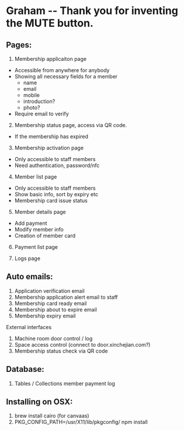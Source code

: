 Graham -- Thank you for inventing the MUTE button.
============

Pages:
-----------------

1. Membership applicaiton page
  - Accessible from anywhere for anybody
  - Showing all necessary fields for a member
     - name
     - email
     - mobile
     - introduction?
     - photo?
  - Require email to verify

2. Membership status page, access via QR code.
  - If the membership has expired


3. Membership activation page
  - Only accessible to staff members
  - Need authentication, password/nfc

4. Member list page
  - Only accessible to staff members
  - Show basic info, sort by expiry etc
  - Membership card issue status

5. Member details page
  - Add payment
  - Modify member info
  - Creation of member card

6. Payment list page

7. Logs page


Auto emails:
-----------------

1. Application verification email
2. Membership application alert email to staff
3. Membership card ready email
4. Membership about to expire email
5. Membership expiry email

External interfaces

1. Machine room door control / log
2. Space access control (connect to door.xinchejian.com?)
3. Membership status check via QR code



Database:
-----------------
1. Tables / Collections
member
payment
log



Installing on OSX:
-----------------
1. brew install cairo (for canvaas)
2. PKG_CONFIG_PATH=/usr/X11/lib/pkgconfig/ npm install
